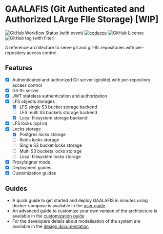 # GAALAFIS (Git Authenticated and Authorized LArge FIle Storage) [WIP]

![GitHub Workflow Status (with event)](https://img.shields.io/github/actions/workflow/status/Leonils/gaalafis/tests-on-main.yml?label=tests)
[![codecov](https://codecov.io/gh/Leonils/gaalafis/graph/badge.svg?token=YCGN2KLRLB)](https://codecov.io/gh/Leonils/gaalafis)
![GitHub License](https://img.shields.io/github/license/LeoNils/gaalafis)
![GitHub tag (with filter)](https://img.shields.io/github/v/tag/Leonils/gaalafis)

A reference architecture to serve git and git-lfs repositories with per-repository access control.

## Features

- [x] Authenticated and authorized Git server (gitolite) with per-repository access control
- [x] Git-lfs server
- [x] JWT stateless authentication and authorization
- [x] LFS objects storages
    - [x] LFS single S3 bucket storage backend
    - [ ] LFS multi S3 buckets storage backend
    - [x] Local filesystem storage backend
- [x] LFS locks (opt in)
- [x] Locks storage
    - [x] Postgres locks storage
    - [ ] Redis locks storage
    - [ ] Single S3 bucket locks storage
    - [ ] Multi S3 buckets locks storage
    - [ ] Local filesystem locks storage
- [x] Proxy/signer mode
- [x] Deployment guides
- [x] Customization guides

## Guides

- A quick guide to get started and deploy GAALAFIS in minutes using docker-compose is available in the [user guide](documentation/user-guide/user-guide.md)
- An advanced guide to customize your own version of the architecture is available in the [customization guide](documentation/user-guide/customization-guide.md)
- For the developers details about modelisation of the system are available in the [design documentation](documentation/design/README.md)
